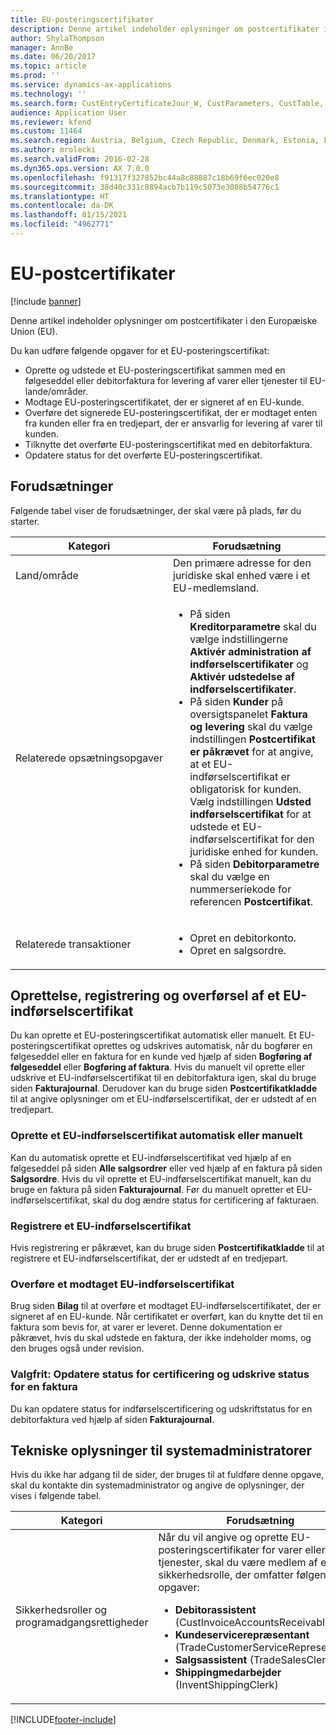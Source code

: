 ```yaml
---
title: EU-posteringscertifikater
description: Denne artikel indeholder oplysninger om postcertifikater i den Europæiske Union (EU).
author: ShylaThompson
manager: AnnBe
ms.date: 06/20/2017
ms.topic: article
ms.prod: ''
ms.service: dynamics-ax-applications
ms.technology: ''
ms.search.form: CustEntryCertificateJour_W, CustParameters, CustTable, SalesTable
audience: Application User
ms.reviewer: kfend
ms.custom: 11464
ms.search.region: Austria, Belgium, Czech Republic, Denmark, Estonia, Finland, France, Germany, Hungary, Ireland, Italy, Latvia, Lithuania, Netherlands, Poland, Spain, Sweden, United Kingdom
ms.author: mrolecki
ms.search.validFrom: 2016-02-28
ms.dyn365.ops.version: AX 7.0.0
ms.openlocfilehash: f91317f327852bc44a8c88887c18b69f6ec020e8
ms.sourcegitcommit: 38d40c331c8894acb7b119c5073e3088b54776c1
ms.translationtype: HT
ms.contentlocale: da-DK
ms.lasthandoff: 01/15/2021
ms.locfileid: "4962771"
---
```

# <a name="eu-entry-certificates"></a>EU-postcertifikater

[!include [banner](../includes/banner.md)]

Denne artikel indeholder oplysninger om postcertifikater i den Europæiske Union (EU).

Du kan udføre følgende opgaver for et EU-posteringscertifikat:

-   Oprette og udstede et EU-posteringscertifikat sammen med en følgeseddel eller debitorfaktura for levering af varer eller tjenester til EU-lande/områder.
-   Modtage EU-posteringscertifikatet, der er signeret af en EU-kunde.
-   Overføre det signerede EU-posteringscertifikat, der er modtaget enten fra kunden eller fra en tredjepart, der er ansvarlig for levering af varer til kunden.
-   Tilknytte det overførte EU-posteringscertifikat med en debitorfaktura.
-   Opdatere status for det overførte EU-posteringscertifikat.

## <a name="prerequisites"></a>Forudsætninger
Følgende tabel viser de forudsætninger, der skal være på plads, før du starter.

<table>
<colgroup>
<col width="50%" />
<col width="50%" />
</colgroup>
<thead>
<tr class="header">
<th>Kategori</th>
<th>Forudsætning</th>
</tr>
</thead>
<tbody>
<tr class="odd">
<td>Land/område</td>
<td>Den primære adresse for den juridiske skal enhed være i et EU-medlemsland.</td>
</tr>
<tr class="even">
<td>Relaterede opsætningsopgaver</td>
<td><ul>
<li>På siden <strong>Kreditorparametre</strong> skal du vælge indstillingerne <strong>Aktivér administration af indførselscertifikater</strong> og <strong>Aktivér udstedelse af indførselscertifikater</strong>.</li>
<li>På siden <strong>Kunder</strong> på oversigtspanelet <strong>Faktura og levering</strong> skal du vælge indstillingen <strong>Postcertifikat er påkrævet</strong> for at angive, at et EU-indførselscertifikat er obligatorisk for kunden. Vælg indstillingen <strong>Udsted indførselscertifikat</strong> for at udstede et EU-indførselscertifikat for den juridiske enhed for kunden.</li>
<li>På siden <strong>Debitorparametre</strong> skal du vælge en nummerseriekode for referencen <strong>Postcertifikat</strong>.</li>
</ul></td>
</tr>
<tr class="odd">
<td>Relaterede transaktioner</td>
<td><ul>
<li>Opret en debitorkonto.</li>
<li>Opret en salgsordre.</li>
</ul></td>
</tr>
</tbody>
</table>

## <a name="creating-registering-and-uploading-an-eu-entry-certificate"></a>Oprettelse, registrering og overførsel af et EU-indførselscertifikat
Du kan oprette et EU-posteringscertifikat automatisk eller manuelt. Et EU-posteringscertifikat oprettes og udskrives automatisk, når du bogfører en følgeseddel eller en faktura for en kunde ved hjælp af siden **Bogføring af følgeseddel** eller **Bogføring af faktura**. Hvis du manuelt vil oprette eller udskrive et EU-indførselscertifikat til en debitorfaktura igen, skal du bruge siden **Fakturajournal**. Derudover kan du bruge siden **Postcertifikatkladde** til at angive oplysninger om et EU-indførselscertifikat, der er udstedt af en tredjepart.

### <a name="creating-an-eu-entry-certificate-automatically-or-manually"></a>Oprette et EU-indførselscertifikat automatisk eller manuelt

Kan du automatisk oprette et EU-indførselscertifikat ved hjælp af en følgeseddel på siden **Alle salgsordrer** eller ved hjælp af en faktura på siden **Salgsordre**. Hvis du vil oprette et EU-indførselscertifikat manuelt, kan du bruge en faktura på siden **Fakturajournal**. Før du manuelt opretter et EU-indførselscertifikat, skal du dog ændre status for certificering af fakturaen.

### <a name="registering-an-eu-entry-certificate"></a>Registrere et EU-indførselscertifikat

Hvis registrering er påkrævet, kan du bruge siden **Postcertifikatkladde** til at registrere et EU-indførselscertifikat, der er udstedt af en tredjepart.

### <a name="uploading-a-received-eu-entry-certificate"></a>Overføre et modtaget EU-indførselscertifikat

Brug siden **Bilag** til at overføre et modtaget EU-indførselscertifikatet, der er signeret af en EU-kunde. Når certifikatet er overført, kan du knytte det til en faktura som bevis for, at varer er leveret. Denne dokumentation er påkrævet, hvis du skal udstede en faktura, der ikke indeholder moms, og den bruges også under revision.

### <a name="optional-updating-the-certification-status-and-printing-status-of-an-invoice"></a>Valgfrit: Opdatere status for certificering og udskrive status for en faktura

Du kan opdatere status for indførselscertificering og udskriftstatus for en debitorfaktura ved hjælp af siden **Fakturajournal**.

## <a name="technical-information-for-system-administrators"></a>Tekniske oplysninger til systemadministratorer
Hvis du ikke har adgang til de sider, der bruges til at fuldføre denne opgave, skal du kontakte din systemadministrator og angive de oplysninger, der vises i følgende tabel.

<table>
<colgroup>
<col width="50%" />
<col width="50%" />
</colgroup>
<thead>
<tr class="header">
<th>Kategori</th>
<th>Forudsætning</th>
</tr>
</thead>
<tbody>
<tr class="odd">
<td>Sikkerhedsroller og programadgangsrettigheder</td>
<td>Når du vil angive og oprette EU-posteringscertifikater for varer eller tjenester, skal du være medlem af en sikkerhedsrolle, der omfatter følgende opgaver:
<ul>
<li><strong>Debitorassistent</strong> (CustInvoiceAccountsReceivableClerk)</li>
<li><strong>Kundeservicerepræsentant</strong> (TradeCustomerServiceRepresentative)</li>
<li><strong>Salgsassistent</strong> (TradeSalesClerk)</li>
<li><strong>Shippingmedarbejder</strong> (InventShippingClerk)</li>
</ul></td>
</tr>
</tbody>
</table>







[!INCLUDE[footer-include](../../includes/footer-banner.md)]